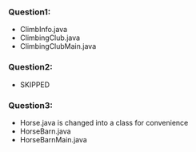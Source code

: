 ### Question1:
- ClimbInfo.java
- ClimbingClub.java
- ClimbingClubMain.java
### Question2:
- SKIPPED
### Question3:
- Horse.java is changed into a class for convenience
- HorseBarn.java
- HorseBarnMain.java